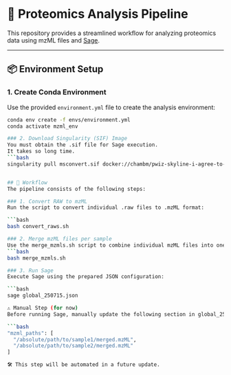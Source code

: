 # 🧪 Proteomics Analysis Pipeline

This repository provides a streamlined workflow for analyzing proteomics data using mzML files and [Sage](https://github.com/lazear/sage).

---

## 📦 Environment Setup

### 1. Create Conda Environment

Use the provided `environment.yml` file to create the analysis environment:

```bash
conda env create -f envs/environment.yml
conda activate mzml_env

### 2. Download Singularity (SIF) Image
You must obtain the .sif file for Sage execution.
It takes so long time.
```bash
singularity pull msconvert.sif docker://chambm/pwiz-skyline-i-agree-to-the-vendor-licenses


## 🔁 Workflow
The pipeline consists of the following steps:

### 1. Convert RAW to mzML
Run the script to convert individual .raw files to .mzML format:

```bash
bash convert_raws.sh

### 2. Merge mzML files per sample
Use the merge_mzmls.sh script to combine individual mzML files into one per sample:
```bash
bash merge_mzmls.sh

### 3. Run Sage
Execute Sage using the prepared JSON configuration:

```bash
sage global_250715.json

⚠️ Manual Step (for now)
Before running Sage, manually update the following section in global_250715.json:

```bash
"mzml_paths": [
  "/absolute/path/to/sample1/merged.mzML",
  "/absolute/path/to/sample2/merged.mzML"
]

🛠 This step will be automated in a future update.

